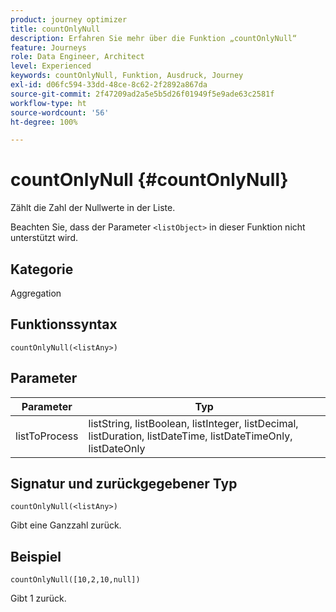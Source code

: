 ```yaml
---
product: journey optimizer
title: countOnlyNull
description: Erfahren Sie mehr über die Funktion „countOnlyNull“
feature: Journeys
role: Data Engineer, Architect
level: Experienced
keywords: countOnlyNull, Funktion, Ausdruck, Journey
exl-id: d06fc594-33dd-48ce-8c62-2f2892a867da
source-git-commit: 2f47209ad2a5e5b5d26f01949f5e9ade63c2581f
workflow-type: ht
source-wordcount: '56'
ht-degree: 100%

---
```


# countOnlyNull {#countOnlyNull}

Zählt die Zahl der Nullwerte in der Liste.

Beachten Sie, dass der Parameter `<listObject>` in dieser Funktion nicht unterstützt wird.

## Kategorie

Aggregation

## Funktionssyntax

`countOnlyNull(<listAny>)`

## Parameter

| Parameter | Typ |
|-----------|------------------|
| listToProcess | listString, listBoolean, listInteger, listDecimal, listDuration, listDateTime, listDateTimeOnly, listDateOnly |

## Signatur und zurückgegebener Typ

`countOnlyNull(<listAny>)`

Gibt eine Ganzzahl zurück.

## Beispiel

`countOnlyNull([10,2,10,null])`

Gibt 1 zurück.
